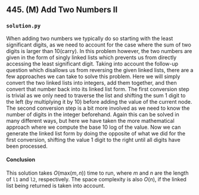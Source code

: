 ## 445. (M) Add Two Numbers II

### `solution.py`
When adding two numbers we typically do so starting with the least significant digits, as we need to account for the case where the sum of two digits is larger than 10(carry). In this problem however, the two numbers are given in the form of singly linked lists which prevents us from directly accessing the least significant digit. Taking into account the follow-up question which disallows us from reversing the given linked lists, there are a few approaches we can take to solve this problem. Here we will simply convert the two linked lists into integers, add them together, and then convert that number back into its linked list form. The first conversion step is trivial as we only need to traverse the list and shifting the sum 1 digit to the left (by multiplying it by 10) before adding the value of the current node. The second conversion step is a bit more involved as we need to know the number of digits in the integer beforehand. Again this can be solved in many different ways, but here we have taken the more mathematical approach where we compute the base 10 log of the value. Now we can generate the linked list form by doing the opposite of what we did for the first conversion, shifting the value 1 digit to the right until all digits have been processed.  

#### Conclusion
This solution takes $O(\text{max}(m, n))$ time to run, where $m$ and $n$ are the length of `l1` and `l2`, respectively. The space complexity is also $O(n)$, if the linked list being returned is taken into account.  
  

